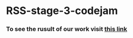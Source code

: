 # RSS-stage-3-codejam
### To see the rusult of our work visit [this link](https://alexandrtichon.github.io/RSS-stage-3-codejam/src/index.html)
